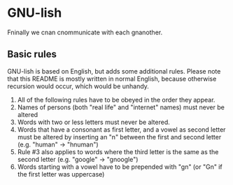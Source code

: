 # GNU-lish
Fninally we cnan cnommunicate with each gnanother.

## Basic rules
GNU-lish is based on English, but adds some additional rules. Please note that this README is mostly written in normal English, because otherwise recursion would occur, which would be unhandy.

1. All of the following rules have to be obeyed in the order they appear.
2. Names of persons (both "real life" and "internet" names) must never be altered
3. Words with two or less letters must never be altered.
4. Words that have a consonant as first letter, and a vowel as second letter must be altered by inserting an "n" between the first and second letter (e.g. "human" -> "hnuman")
5. Rule #3 also applies to words where the third letter is the same as the second letter (e.g. "google" -> "gnoogle")
6. Words starting with a vowel have to be prepended with "gn" (or "Gn" if the first letter was uppercase)
